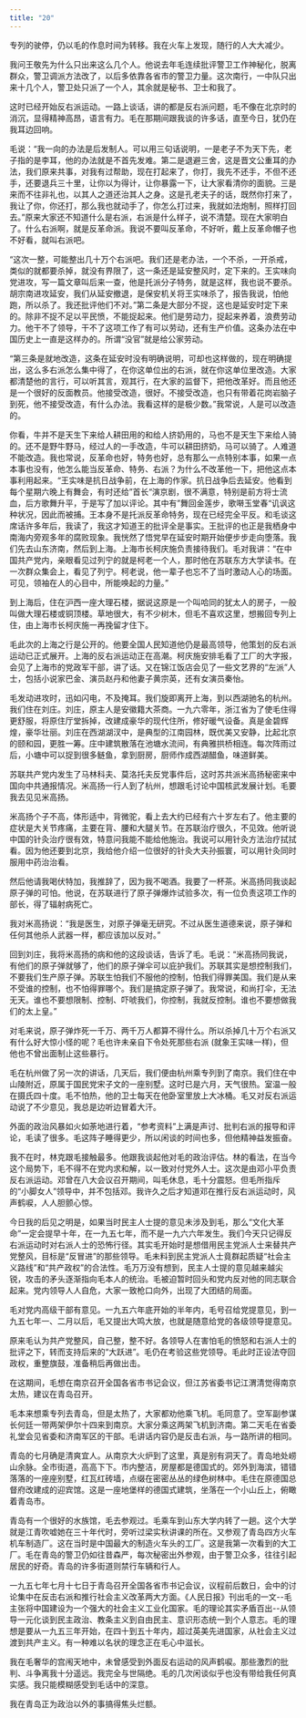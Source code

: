 ```yaml
---
title: "20"
---
```


专列的驶停，仍以毛的作息时间为转移。我在火车上发现，随行的人大大减少。

我问王敬先为什么只出来这么几个人。他说去年毛连续批评警卫工作神秘化，脱离群众，警卫调派方法改了，以后多依靠各省市的警卫力量。这次南行，一中队只出来十几个人，警卫处只派了一个人，其余就是秘书、卫士和我了。

这时已经开始反右派运动。一路上谈话，讲的都是反右派问题，毛不像在北京时的消沉，显得精神高昂，语言有力。毛在那期间跟我谈的许多话，直至今日，犹仍在我耳边回响。

毛说：“我一向的办法是后发制人。可以用三句话说明，一是老子不为天下先，老子指的是李耳，他的办法就是不首先发难。第二是退避三舍，这是晋文公重耳的办法，我们原来共事，对我有过帮助，现在打起来了，你打，我先不还手，不但不还手，还要退兵三十里，让你以为得计，让你暴露一下，让大家看清你的面貌。三是来而不往非礼也，以其人之道还治其人之身。这是孔老夫子的话，既然你打来了，我让了你，你还打，那么我也就动手了，你怎么打过来，我就如法炮制，照样打回去。”原来大家还不知道什么是右派，右派是什么样子，说不清楚。现在大家明白了。什么右派啊，就是反革命派。我说不要叫反革命，不好听，戴上反革命帽子也不好看，就叫右派吧。

“这次一整，可能整出几十万个右派吧。我们还是老办法，一个不杀，一开杀戒，类似的就都要杀掉，就没有界限了，这一条还是延安整风时，定下来的。王实味向党进攻，写一篇文章叫后来一查，他是托派分子特务，就是这样，我也说不要杀。胡宗南进攻延安，我们从延安撤退，是保安机关将王实味杀了，报告我说，怕他跑，所以杀了。我还批评他们不对。”第二条是大部分不捉，这也是延安时定下来的。除非不捉不足以平民愤，不能捉起来。他们是劳动力，捉起来养着，浪费劳动力。他干不了领导，干不了这项工作了有可以劳动，还有生产价值。这条办法在中国历史上一直是这样办的。所谓“没官”就是给公家劳动。

“第三条是就地改造，这条在延安时没有明确说明，可却也这样做的，现在明确提出，这么多右派怎么集中得了，在你这单位出的右派，就在你这单位里改造。大家都清楚他的言行，可以听其言，观其行，在大家的监督下，把他改革好。而且他还是一个很好的反面教员。他接受改造，很好。不接受改造，也只有带着花岗岩脑子到死，他不接受改造，有什么办法。我看这样的是极少数。”我常说，人是可以改造的。

你看，牛并不是天生下来给人耕田用的和给人挤奶用的，马也不是天生下来给人骑的。还不是野牛野马，经过人的一手改造，牛可以耕田挤奶，马可以骑了。人难道不能改造。我也常说，反革命也好，特务也好，总有那么一点特别本事，如果一点本事也没有，他怎么能当反革命、特务、右派？为什么不改革他一下，把他这点本事利用起来。“王实味是抗日战争前，在上海的作家。抗日战争后去延安。他看到每个星期六晚上有舞会，有时还给”首长“演京剧，很不满意，特别是前方将士流血，后方歌舞升平，于是写了加以评论。其中有”舞回金莲步，歌啭玉堂春“讥讽这种状况，因此而被捕。王本身不是托派反革命特务，现在已经完全平反。和毛谈这席话许多年后，我读了，我这才知道王的批评全是事实。王批评的也正是我栖身中南海内旁观多年的腐败现象。我恍然了悟党早在延安时期开始便步步走向堕落。我们先去山东济南，然后到上海。上海市长柯庆施负责接待我们。毛对我讲：“在中国共产党内，亲眼看见过列宁的就是柯老一个人，那时他在苏联东方大学读书。在一次群众集会上，看见了列宁。柯老说，他一辈子也忘不了当时激动人心的场面。可见，领袖在人的心目中，所能唤起的力量。”

到上海后，住在沪西一座大理石楼，据说这原是一个叫哈同的犹太人的房子，一般叫做大理石楼或铜顶楼。草地很大，有不少树木，但毛不喜欢这里，想搬回专列上住，由上海市长柯庆施一再挽留才住下。

毛此次的上海之行是公开的。他要全国人民知道他仍是最高领导，他策划的反右派运动已正式展开。上海的反右派运动正在高潮。柯庆施安排毛看了工厂的大字报，会见了上海市的党政军干部，讲了话。又在锦江饭店会见了一些文艺界的“左派”人士，包括小说家巴金、演员赵丹和他妻子黄宗英，还有女演员秦怡。

毛发动进攻时，迅如闪电，不及掩耳。我们旋即离开上海，到以西湖驰名的杭州。我们住在刘庄。刘庄，原主人是安徽籍大茶商。一九六零年，浙江省为了使毛住得更舒服，将原住厅堂拆掉，改建成豪华的现代住所，修好暖气设备。真是金碧辉煌，豪华壮丽。刘庄在西湖湖汊中，是典型的江南园林，既优美又安静，比起北京的颐和园，更胜一筹。庄中建筑散落在池塘水流间，有典雅拱桥相连。每次阵雨过后，小塘中可以捉到很多鲢鱼，拿到厨房，厨师作成西湖醋鱼，味道鲜美。

苏联共产党内发生了马林科夫、莫洛托夫反党事件后，这时苏共派米高扬秘密来中国向中共通报情况。米高扬一行人到了杭州，想跟毛讨论中国核武发展计划。毛要我去见见米高扬。

米高扬个子不高，体形适中，背微驼，看上去大约已经有六十岁左右了。他主要的症状是大关节疼痛，主要在背、腰和大腿关节。在苏联治疗很久，不见效。他听说中国的针灸治疗很有效，特意问我能不能给他施治。我说可以用针灸方法治疗拭拭看。因为他还要到北京，我给他介绍一位很好的针灸大夫孙振寰，可以用针灸同时服用中药治治看。

然后他请我喝伏特加，我推辞了，因为我不喝酒。我要了一杯茶。米高扬同我谈起原子弹的可怕。他说，在苏联进行了原子弹爆炸试验多次，有一位负责这项工作的部长，得了辐射病死亡。

我对米高扬说：“我是医生，对原子弹毫无研究。不过从医生道德来说，原子弹和任何其他杀人武器一样，都应该加以反对。”

回到刘庄，我将米高扬的病和他的这段谈话，告诉了毛。毛说：“米高扬同我说，有他们的原子弹就够了，他们的原子弹伞可以庇护我们。苏联其实是想控制我们，不要我们生产原子弹。苏联生怕我们不服他的控制，怕我们得罪美国。我们是从来不受谁的控制，也不怕得罪哪个。我们是搞定原子弹了。我常说，和尚打伞，无法无天。谁也不要想限制、控制、吓唬我们，你控制，我就反控制。谁也不要想做我们的太上皇。”

对毛来说，原子弹炸死一千万、两千万人都算不得什么。所以杀掉几十万个右派又有什么好大惊小怪的呢？毛也许未亲自下令处死那些右派 (就象王实味一样)，但他也不曾出面制止这些暴行。

毛在杭州做了另一次的讲话，几天后，我们便由杭州乘专列到了南京。我们住在中山陵附近，原属于国民党宋子文的一座别墅。这时已是六月，天气很热。室温一般在摄氏四十度。毛不怕热，他的卫士每天在他卧室里放上大冰桶。毛又对反右派运动说了不少意见，我总是边听边冒着大汗。

外面的政治风暴如火如荼地进行着，“参考资料”上满是声讨、批判右派的报导和评论，毛读了很多。毛这阵子睡得更少，所以闲谈的时间也多，但他精神益发振奋。

我不在时，林克跟毛接触最多。他跟我谈起他对毛的政治评估。林的看法，在当今这个局势下，毛不得不在党内求和解，以一致对付党外人士。这次是由邓小平负责反右派运动。邓曾在八大会议召开期间，叫毛休息，毛十分震怒。但毛所指斥的“小脚女人”领导中，并不包括邓。我许久之后才知道邓在推行反右派运动时，风声鹤唳，人人胆颤心惊。

今日我的后见之明是，如果当时民主人士提的意见未涉及到毛，那么“文化大革命”一定会提早十年，在一九五七年，而不是一九六六年发生。我们今天只记得反右派运动时对右派人士的恐怖行径。其实毛开始时是想借用民主党派人士来替共产党整风，目标是“反冒进”的那些领导。毛未料到民主党派人士竟群起质疑“社会主义路线”和“共产政权”的合法性。毛万万没有想到，民主人士提的意见越来越尖锐，攻击的矛头逐渐指向毛本人的统治。毛被迫暂时回头和党内反对他的同志联合起来。党内领导人人自危，大家一致枪口向外，出现了大团结的局面。

毛对党内高级干部有意见。一九五六年底开始的半年内，毛号召给党提意见，到一九五七年一、二月以后，毛又提出大鸣大放，也就是随意给党的各级领导提意见。

原来毛认为共产党整风，自己整，整不好。各领导人在害怕毛的愤怒和右派人士的批评之下，转而支持后来的“大跃进”。毛仍在考验这些党领导。毛此时正设法夺回政权，重整旗鼓，准备稍后再做出击。

在这期间，毛想在南京召开全国各省市书记会议，但江苏省委书记江渭清觉得南京太热，建议在青岛召开。

毛本来想乘专列去青岛，但是太热了，大家都劝他乘飞机。毛同意了。空军副参谋长何廷一带两架伊尔十四来到南京。大家分乘这两架飞机到济南。第二天毛在省委礼堂会见省委和济南军区的干部。毛讲话内容仍是反击右派，与一路所讲的相同。

青岛的七月确是清爽宜人。从南京大火炉到了这里，真是别有洞天了。青岛地处崂山余脉。全市街道，高高下下。市内整洁，房屋都是德国式的。郊外到海滨，错错落落的一座座别墅，红瓦红砖墙，点缀在密密丛丛的绿色树林中。毛住在原德国总督府改建成的迎宾馆。这是一座地堡样的德国式建筑，坐落在一个小山丘上，俯瞰着青岛市。

青岛有一个很好的水族馆，毛去参观过。毛乘车到山东大学内转了一趟。这个大学就是江青吹嘘她在三十年代时，旁听过梁实秋讲课的所在。又参观了青岛四方火车机车制造厂。这在当时是中国最大的制造火车头的工厂。这是我第一次看到的大工厂。毛在青岛的警卫仍如往昔森严，每次秘密出外参观，由于警卫众多，往往引起居民的好奇。青岛的许多街道则禁行车辆和行人。

一九五七年七月十七日于青岛召开全国各省市书记会议，议程前后数日，会中的讨论集中在反击右派和推行社会主义改革两大方面。《人民日报》刊出毛的一文--毛主张将中国建设为一个强大的社会主义工业化国家。毛的理论其实矛盾百出--从领导一元化谈到民主政治、教条主义到自由民主、意识形态统一到个人意志。毛的理想是要从一九五三年开始，在四十到五十年内，超过英美先进国家，从社会主义过渡到共产主义。有一种难以名状的理念正在毛心中滋长。

我在毛奢华的宫闱天地中，未曾感受到外面反右运动的风声鹤唳。那些激烈的批判、斗争离我十分遥远。我完全与世隔绝。毛的几次闲谈似乎也没有带给我任何真实感。我只能模糊感受到毛话中的深意。

我在青岛正为政治以外的事搞得焦头烂额。
